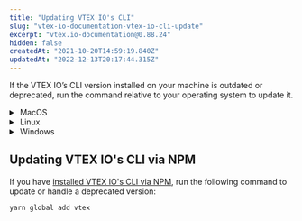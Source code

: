 ```yaml
---
title: "Updating VTEX IO's CLI"
slug: "vtex-io-documentation-vtex-io-cli-update"
excerpt: "vtex.io-documentation@0.88.24"
hidden: false
createdAt: "2021-10-20T14:59:19.840Z"
updatedAt: "2022-12-13T20:17:44.315Z"
---
```

If the VTEX IO’s CLI version installed on your machine is outdated or deprecated, run the command relative to your operating system to update it.

<details>
  <summary><span class="fa fa-apple">&nbsp;</span>MacOS</summary>
  <br>
  
- Brew

```sh Update
brew upgrade vtex
```

```sh Reinstall
brew unlink vtex
brew install vtex/vtex
```

<br>
</details>

<details>
  <summary><span class="fa fa-linux">&nbsp;</span>Linux</summary>
<br>

- Standalone
  
```sh
vtex autoupdate
```  

>ℹ️ The standalone update is a tarball with a binary that contains its own node.js binary.

<br>
</details>

<details>
  <summary><span class="fa fa-windows">&nbsp;</span>Windows</summary>
<br>

- Standalone.exe

```sh
vtex autoupdate
```

<br>
</details>

## Updating VTEX IO's CLI via NPM

If you have [installed VTEX IO's CLI via NPM](https://developers.vtex.com/vtex-developer-docs/docs/vtex-io-documentation-vtex-io-cli-install), run the following command to update or handle a deprecated version:

```sh
yarn global add vtex
```
